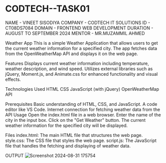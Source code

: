 # CODTECH--TASK01
NAME - VINEET SISODIYA COMPANY - CODTECH IT SOLUTIONS ID - CT08DS7084 DOMAIN - FRONTEND WEB DEVELOPMENT DURATION - AUGUST TO SEPTEMBER 2024 
MENTOR - MR.MUZAMMIL AHMED

Weather App This is a simple Weather Application that allows users to get the current weather information for a specified city. The app fetches data from the OpenWeatherMap API and displays it on the web page.

Features Displays current weather information including temperature, weather description, and wind speed. Utilizes external libraries such as jQuery, Moment.js, and Animate.css for enhanced functionality and visual effects.

Technologies Used HTML CSS JavaScript (with jQuery) OpenWeatherMap API

Prerequisites Basic understanding of HTML, CSS, and JavaScript. A code editor like VS Code. Internet connection for fetching weather data from the API Usage Open the index.html file in a web browser. Enter the name of the city in the input box. Click on the "Get Weather" button. The current weather information for the specified city will be displayed.

Files index.html: The main HTML file that structures the web page. style.css: The CSS file that styles the web page. script.js: The JavaScript file that handles the fetching and displaying of weather data.

OUTPUT
![Screenshot 2024-08-31 175754](https://github.com/user-attachments/assets/4575daa6-775a-419c-b56e-92d5e690e719)
